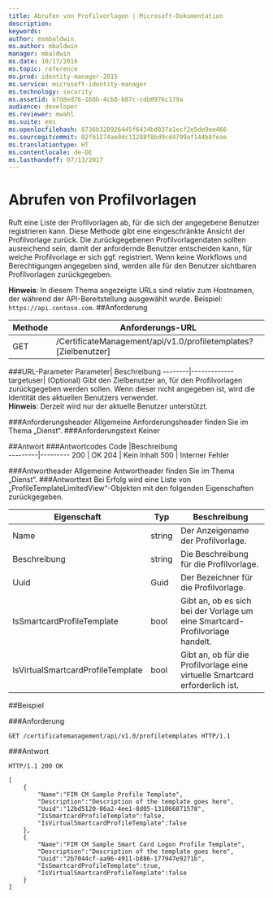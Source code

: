 ```yaml
---
title: Abrufen von Profilvorlagen | Microsoft-Dokumentation
description: 
keywords: 
author: msmbaldwin
ms.author: mbaldwin
manager: mbaldwin
ms.date: 10/17/2016
ms.topic: reference
ms.prod: identity-manager-2015
ms.service: microsoft-identity-manager
ms.technology: security
ms.assetid: b7d8ed76-168b-4cb8-b87c-cdb0976c179a
audience: developer
ms.reviewer: mwahl
ms.suite: ems
ms.openlocfilehash: 8736b328926445f6434bd037a1ecf2e5de9ee466
ms.sourcegitcommit: 02fb1274ae0dc11288f8bd9cd4799af144b8feae
ms.translationtype: HT
ms.contentlocale: de-DE
ms.lasthandoff: 07/13/2017
---
```

# <a name="get-profile-templates"></a>Abrufen von Profilvorlagen
Ruft eine Liste der Profilvorlagen ab, für die sich der angegebene Benutzer registrieren kann. Diese Methode gibt eine eingeschränkte Ansicht der Profilvorlage zurück. Die zurückgegebenen Profilvorlagendaten sollten ausreichend sein, damit der anfordernde Benutzer entscheiden kann, für welche Profilvorlage er sich ggf. registriert. Wenn keine Workflows und Berechtigungen angegeben sind, werden alle für den Benutzer sichtbaren Profilvorlagen zurückgegeben.

**Hinweis**: In diesem Thema angezeigte URLs sind relativ zum Hostnamen, der während der API-Bereitstellung ausgewählt wurde. Beispiel: `https://api.contoso.com`.
##<a name="request"></a>Anforderung


Methode  |Anforderungs-URL  
---------|---------
GET     |/CertificateManagement/api/v1.0/profiletemplates?\[Zielbenutzer\] 

###<a name="url-parameters"></a>URL-Parameter
Parameter| Beschreibung
--------|-------------
targetuser| (Optional) Gibt den Zielbenutzer an, für den Profilvorlagen zurückgegeben werden sollen. Wenn dieser nicht angegeben ist, wird die Identität des aktuellen Benutzers verwendet. <br/>**Hinweis**: Derzeit wird nur der aktuelle Benutzer unterstützt.

###<a name="request-headers"></a>Anforderungsheader
Allgemeine Anforderungsheader finden Sie im Thema „Dienst“.
###<a name="request-body"></a>Anforderungstext
Keiner

##<a name="response"></a>Antwort
###<a name="response-codes"></a>Antwortcodes
Code  |Beschreibung  
---------|---------
200     | OK
204 | Kein Inhalt
500 | Interner Fehler

###<a name="response-headers"></a>Antwortheader
Allgemeine Antwortheader finden Sie im Thema „Dienst“.
###<a name="response-body"></a>Antworttext
Bei Erfolg wird eine Liste von „ProfileTemplateLimitedView“-Objekten mit den folgenden Eigenschaften zurückgegeben.

Eigenschaft| Typ| Beschreibung
--------|-----|--------
Name| string| Der Anzeigename der Profilvorlage.
Beschreibung| string| Die Beschreibung für die Profilvorlage.
Uuid| Guid| Der Bezeichner für die Profilvorlage.
IsSmartcardProfileTemplate| bool| Gibt an, ob es sich bei der Vorlage um eine Smartcard-Profilvorlage handelt.
IsVirtualSmartcardProfileTemplate| bool| Gibt an, ob für die Profilvorlage eine virtuelle Smartcard erforderlich ist.

##<a name="example"></a>Beispiel

###<a name="request"></a>Anforderung
```
GET /certificatemanagement/api/v1.0/profiletemplates HTTP/1.1
```
###<a name="response"></a>Antwort
```
HTTP/1.1 200 OK

[
    {
        "Name":"FIM CM Sample Profile Template",
        "Description":"Description of the template goes here",
        "Uuid":"12bd5120-86a2-4ee1-8d05-131066871578",
        "IsSmartcardProfileTemplate":false,
        "IsVirtualSmartcardProfileTemplate":false
    },
    {
        "Name":"FIM CM Sample Smart Card Logon Profile Template",
        "Description":"Description of the template goes here",
        "Uuid":"2b7044cf-aa96-4911-b886-177947e9271b",
        "IsSmartcardProfileTemplate":true,
        "IsVirtualSmartcardProfileTemplate":false
    }
]

```       
